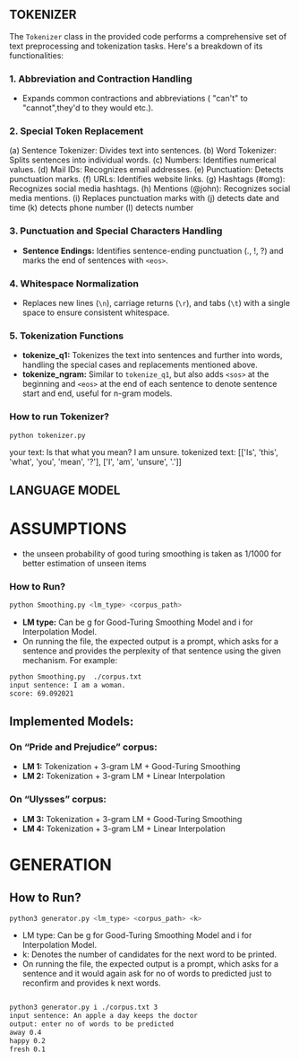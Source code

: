 ## TOKENIZER

The `Tokenizer` class in the provided code performs a comprehensive set of text preprocessing and tokenization tasks. Here's a breakdown of its functionalities:

### 1. Abbreviation and Contraction Handling
- Expands common contractions and abbreviations ( "can't" to "cannot",they'd to they would etc.).

### 2. Special Token Replacement
 (a) Sentence Tokenizer: Divides text into sentences.
 (b) Word Tokenizer: Splits sentences into individual words.
 (c) Numbers: Identifies numerical values.
 (d) Mail IDs: Recognizes email addresses.
 (e) Punctuation: Detects punctuation marks.
 (f) URLs: Identifies website links.
 (g) Hashtags (#omg): Recognizes social media hashtags.
 (h) Mentions (@john): Recognizes social media mentions.
 (i) Replaces punctuation marks with <PUNC>
 (j) detects date and time
 (k) detects phone number
 (l) detects number

### 3. Punctuation and Special Characters Handling
- **Sentence Endings:** Identifies sentence-ending punctuation (., !, ?) and marks the end of sentences with `<eos>`.


### 4. Whitespace Normalization
- Replaces new lines (`\n`), carriage returns (`\r`), and tabs (`\t`) with a single space to ensure consistent whitespace.

### 5. Tokenization Functions
- **tokenize_q1:** Tokenizes the text into sentences and further into words, handling the special cases and replacements mentioned above.
- **tokenize_ngram:** Similar to `tokenize_q1`, but also adds `<sos>` at the beginning and `<eos>` at the end of each sentence to denote sentence start and end, useful for n-gram models.

### How to run Tokenizer?
```bash
python tokenizer.py
```
your text: Is that what you mean? I am unsure.
tokenized text: [['Is', 'this', 'what', 'you', 'mean', '?'],
['I', 'am', 'unsure', '.']]

## LANGUAGE MODEL

# ASSUMPTIONS
 - the unseen probability of good turing smoothing is taken as 1/1000 for better estimation of unseen items

### How to Run?
```bash
python Smoothing.py <lm_type> <corpus_path>
```

- **LM type:** Can be g for Good-Turing Smoothing Model and i for Interpolation Model.
- On running the file, the expected output is a prompt, which asks for a sentence and provides the perplexity of that sentence using the given mechanism. For example:

```bash
python Smoothing.py  ./corpus.txt
input sentence: I am a woman.
score: 69.092021
```

## Implemented Models:

### On “Pride and Prejudice” corpus:
- **LM 1:** Tokenization + 3-gram LM + Good-Turing Smoothing
- **LM 2:** Tokenization + 3-gram LM + Linear Interpolation

### On “Ulysses” corpus:
- **LM 3:** Tokenization + 3-gram LM + Good-Turing Smoothing
- **LM 4:** Tokenization + 3-gram LM + Linear Interpolation

# GENERATION
## How to Run?

```bash
python3 generator.py <lm_type> <corpus_path> <k>
```
- LM type: Can be g for Good-Turing Smoothing Model and i for Interpolation Model.
- k: Denotes the number of candidates for the next word to be printed.
- On running the file, the expected output is a prompt, which asks for a sentence and it would again ask for no of words to predicted  just to reconfirm and provides k next words.

```bash

python3 generator.py i ./corpus.txt 3
input sentence: An apple a day keeps the doctor
output: enter no of words to be predicted
away 0.4
happy 0.2
fresh 0.1
```



